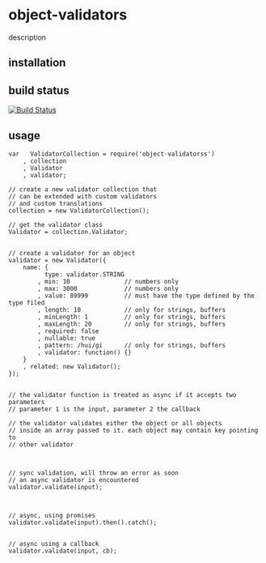 # object-validators

description

## installation



## build status

[![Build Status](https://travis-ci.org/eventEmitter/object-validators.png?branch=master)](https://travis-ci.org/eventEmitter/object-validators)


## usage


    var   ValidatorCollection = require('object-validatorss')
        , collection
        , Validator
        , validator;

    // create a new validator collection that
    // can be extended with custom validators
    // and custom translations
    collection = new ValidatorCollection();

    // get the validator class
    Validator = collection.Validator;


    // create a validator for an object
    validator = new Validator({
        name: {
              type: validator.STRING
            , min: 10               // numbers only
            , max: 3000             // numbers only
            , value: 89999          // must have the type defined by the type filed
            , length: 10            // only for strings, buffers
            , minLength: 1          // only for strings, buffers
            , maxLength: 20         // only for strings, buffers
            , required: false       
            , nullable: true
            , pattern: /hui/gi      // only for strings, buffers
            , validator: function() {}
        }
        , related: new Validator();
    });


    // the validator function is treated as async if it accepts two parameters
    // parameter 1 is the input, parameter 2 the callback

    // the validator validates either the object or all objects
    // inside an array passed to it. each object may contain key pointing to 
    // other validator



    // sync validation, will throw an error as soon 
    // an async validator is encountered
    validator.validate(input);



    // async, using promises
    validator.validate(input).then().catch();


    // async using a callback
    validator.validate(input, cb);
